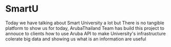 # SmartU
 
Today we have talking about Smart University a lot but There is no tangible platform to show us for today, ArubaThailand Team has build this project to annouce to clients how to use Aruba API to make University's infrastructure colerate big data and showing us what is an information are useful